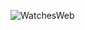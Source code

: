 ![WatchesWeb](https://github.com/Khalidtaytay/WatchesWebsite/assets/155846481/29c70a27-2360-4a51-a50e-99ad825f167d)
